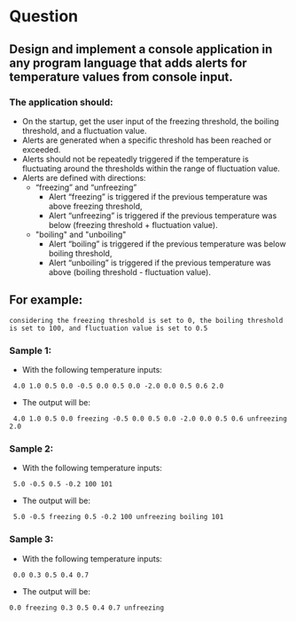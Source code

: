 # Question

## Design and implement a console application in any program language that adds alerts for temperature values from console input. 

### The application should:

- On the startup, get the user input of the freezing threshold, the boiling threshold, and a fluctuation value.
- Alerts are generated when a specific threshold has been reached or exceeded.
- Alerts should not be repeatedly triggered if the temperature is fluctuating around the thresholds within the range of fluctuation value.
- Alerts are defined with directions: 
  - “freezing” and “unfreezing”
    - Alert “freezing” is triggered if the previous temperature was above freezing threshold, 
    - Alert “unfreezing” is triggered if the previous temperature was below (freezing threshold + fluctuation value).
  - "boiling" and "unboiling"
    - Alert “boiling” is triggered if the previous temperature was below boiling threshold, 
    - Alert “unboiling” is triggered if the previous temperature was above (boiling threshold - fluctuation value).

## For example:
```
considering the freezing threshold is set to 0, the boiling threshold is set to 100, and fluctuation value is set to 0.5
```

### Sample 1:
- With the following temperature inputs:
```
 4.0 1.0 0.5 0.0 -0.5 0.0 0.5 0.0 -2.0 0.0 0.5 0.6 2.0
```
- The output will be:
```
 4.0 1.0 0.5 0.0 freezing -0.5 0.0 0.5 0.0 -2.0 0.0 0.5 0.6 unfreezing 2.0
```
### Sample 2:
- With the following temperature inputs:
```
 5.0 -0.5 0.5 -0.2 100 101
```
- The output will be:
```
 5.0 -0.5 freezing 0.5 -0.2 100 unfreezing boiling 101
```
### Sample 3:
- With the following temperature inputs:
```
 0.0 0.3 0.5 0.4 0.7
```
- The output will be:
```
0.0 freezing 0.3 0.5 0.4 0.7 unfreezing
```
